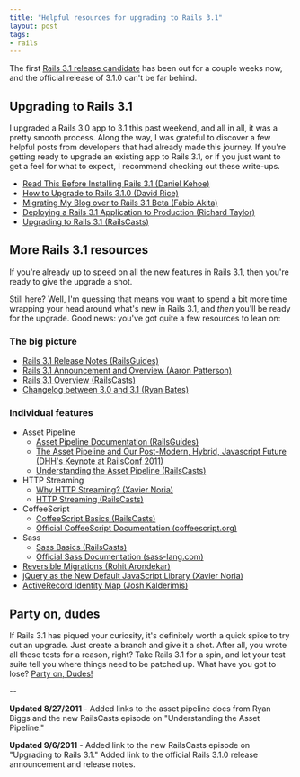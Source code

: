 ```yaml
---
title: "Helpful resources for upgrading to Rails 3.1"
layout: post
tags:
- rails
---
```


The first [Rails 3.1 release candidate](http://weblog.rubyonrails.org/2011/5/22/rails-3-1-release-candidate "Riding Rails: Rails 3.1: Release candidate") has been out for a couple weeks now, and the official release of 3.1.0 can't be far behind.  

## Upgrading to Rails 3.1

I upgraded a Rails 3.0 app to 3.1 this past weekend, and all in all, it was a pretty smooth process.  Along the way, I was grateful to discover a few helpful posts from developers that had already made this journey.  If you're getting ready to upgrade an existing app to Rails 3.1, or if you just want to get a feel for what to expect, I recommend checking out these write-ups.

* [Read This Before Installing Rails 3.1 (Daniel Kehoe)](http://railsapps.github.com/installing-rails-3-1.html "Read This Before Installing Rails 3.1")
* [How to Upgrade to Rails 3.1.0 (David Rice)](http://davidjrice.co.uk/2011/05/25/how-to-upgrade-a-rails-application-to-version-3-1-0.html "David Rice - How to Upgrade to Rails 3.1.0")
* [Migrating My Blog over to Rails 3.1 Beta (Fabio Akita)](http://www.akitaonrails.com/2011/05/31/migrating-my-blog-over-to-rails-3-1-beta "Migrating my blog over to Rails 3.1 beta - AkitaOnRails.com")
* [Deploying a Rails 3.1 Application to Production (Richard Taylor)](https://moocode.com/posts/1-deploying-a-rails-3-1-application-to-production)
* [Upgrading to Rails 3.1 (RailsCasts)](http://railscasts.com/episodes/282-upgrading-to-rails-3-1 "RailsCasts - #282 Upgrading to Rails 3.1")

## More Rails 3.1 resources

If you're already up to speed on all the new features in Rails 3.1, then you're ready to give the upgrade a shot.

Still here?  Well, I'm guessing that means you want to spend a bit more time wrapping your head around what's new in Rails 3.1, and *then* you'll be ready for the upgrade.  Good news: you've got quite a few resources to lean on:

### The big picture

* [Rails 3.1 Release Notes (RailsGuides)](http://guides.rubyonrails.org/3_1_release_notes.html "Ruby on Rails Guides: Ruby on Rails 3.1 Release Notes")
* [Rails 3.1 Announcement and Overview (Aaron Patterson)](http://weblog.rubyonrails.org/2011/8/31/rails-3-1-0-has-been-released "Riding Rails: Rails 3.1.0 has been released!")
* [Rails 3.1 Overview (RailsCasts)](http://railscasts.com/episodes/265-rails-3-1-overview "RailsCasts - #265 Rails 3.1 Overview")
* [Changelog between 3.0 and 3.1 (Ryan Bates)](https://gist.github.com/958283 "Gist (from Ryan Bates) cataloging the changes between Rails 3.0 and Rails 3.1 beta")

### Individual features

* Asset Pipeline
  * [Asset Pipeline Documentation (RailsGuides)](http://guides.rubyonrails.org/asset_pipeline.html "Ruby on Rails Guides: Asset Pipeline")
  * [The Asset Pipeline and Our Post-Modern, Hybrid, Javascript Future (DHH's Keynote at RailsConf 2011)](http://www.youtube.com/watch?v=cGdCI2HhfAU "RailsConf 2011, David Heinemeier Hansson Keynote - The Asset Pipeline and Our Post-Modern, Hybrid, Javascript Future")
  * [Understanding the Asset Pipeline (RailsCasts)](http://railscasts.com/episodes/279-understanding-the-asset-pipeline "RailsCasts - #279 Understanding the Asset Pipeline")
* HTTP Streaming
  * [Why HTTP Streaming? (Xavier Noria)](http://weblog.rubyonrails.org/2011/4/18/why-http-streaming "Riding Rails: Why HTTP Streaming?")
  * [HTTP Streaming (RailsCasts)](http://railscasts.com/episodes/266-http-streaming "RailsCasts - #266 HTTP Streaming")
* CoffeeScript
  * [CoffeeScript Basics (RailsCasts)](http://railscasts.com/episodes/267-coffeescript-basics "RailsCasts - #267 CoffeeScript Basics")
  * [Official CoffeeScript Documentation (coffeescript.org)](http://coffeescript.org "CoffeeScript")
* Sass
  * [Sass Basics (RailsCasts)](http://railscasts.com/episodes/268-sass-basics "RailsCasts - #268 Sass Basics")
  * [Official Sass Documentation (sass-lang.com)](http://sass-lang.com/ "Sass - Syntactically Awesome Stylesheets")
* [Reversible Migrations (Rohit Arondekar)](http://edgerails.info/articles/what-s-new-in-edge-rails/2011/05/06/reversible-migrations/index.html "Edge Rails.info :: Reversible Migrations")
* [jQuery as the New Default JavaScript Library (Xavier Noria)](http://weblog.rubyonrails.org/2011/4/21/jquery-new-default "Riding Rails: jQuery: New Default")
* [ActiveRecord Identity Map (Josh Kalderimis)](http://edgerails.info/articles/what-s-new-in-edge-rails/2011/04/21/activerecord-identity-map/index.html "Edge Rails.info :: ActiveRecord Identity Map")

## Party on, dudes

If Rails 3.1 has piqued your curiosity, it's definitely worth a quick spike to try out an upgrade.  Just create a branch and give it a shot.  After all, you wrote all those tests for a reason, right?  Take Rails 3.1 for a spin, and let your test suite tell you where things need to be patched up.  What have you got to lose?  [Party on, Dudes!](http://www.youtube.com/watch?v=WVXGC896Jdw "YouTube - Bill and Ted's Excellent Adventure - The Future Council")

--

**Updated 8/27/2011** - Added links to the asset pipeline docs from Ryan Biggs and the new RailsCasts episode on "Understanding the Asset Pipeline."

**Updated 9/6/2011** - Added link to the new RailsCasts episode on "Upgrading to Rails 3.1."  Added link to the official Rails 3.1.0 release announcement and release notes.
